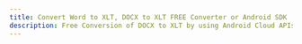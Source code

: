 ---title: Convert Word to XLT, DOCX to XLT FREE Converter or Android SDKdescription: Free Conversion of DOCX to XLT by using Android Cloud APIs & SDKs. Also Create, Edit & Render Microsoft Word & OpenOffice documents in the Cloud.---